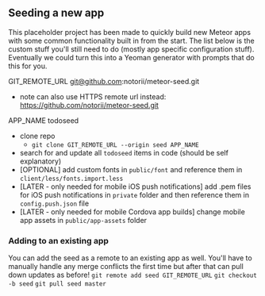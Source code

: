 ## Seeding a new app

This placeholder project has been made to quickly build new Meteor apps with some common functionality built in from the start. The list below is the custom stuff you'll still need to do (mostly app specific configuration stuff). Eventually we could turn this into a Yeoman generator with prompts that do this for you.

GIT_REMOTE_URL   git@github.com:notorii/meteor-seed.git
* note can also use HTTPS remote url instead: https://github.com/notorii/meteor-seed.git

APP_NAME todoseed

- clone repo
    - `git clone GIT_REMOTE_URL --origin seed APP_NAME`
- search for and update all `todoseed` items in code (should be self explanatory)
- [OPTIONAL] add custom fonts in `public/font` and reference them in `client/less/fonts.import.less`
- [LATER - only needed for mobile iOS push notifications] add .pem files for iOS push notifications in `private` folder and then reference them in `config.push.json` file
- [LATER - only needed for mobile Cordova app builds] change mobile app assets in `public/app-assets` folder


### Adding to an existing app

You can add the seed as a remote to an existing app as well. You'll have to manually handle any merge conflicts the first time but after that can pull down updates as before!
`git remote add seed GIT_REMOTE_URL`
`git checkout -b seed`
`git pull seed master`